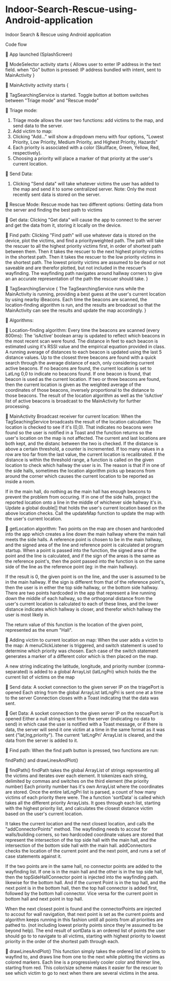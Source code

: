 # Indoor-Search-Rescue-using-Android-application
Indoor Search &amp; Rescue using Android application

Code flow

 App launched (SplashScreen)

 ModeSelector activity starts
{
Allows user to enter IP address in the text field.
when "Go" button is pressed: IP address bundled with intent, sent to MainActivity
}

 MainActivity activity starts
{


 TagSearchingService is started.
Toggle button at bottom switches between "Triage mode" and "Rescue mode"


 Triage mode:
1. Triage mode allows the user two functions: add victims to the map, and send data to the server.
2. Add victim to map:
3. Clicking "Add..." will show a dropdown menu with four options, "Lowest Priority, Low Priority,
Medium Priority, and Highest Priority, Hazards"
4. Each priority is associated with a color (Skullface, Green, Yellow, Red, respectively).
5. Choosing a priority will place a marker of that priority at the user's current location.


 Send Data:
1. Clicking "Send data" will take whatever victims the user has added to the map and send it to
some centralized server.
Note: Only the most recently sent data is stored on the server.


 Rescue Mode:
Rescue mode has two different options: Getting data from the server and finding the best path to
victims


 Get data:
Clicking "Get data" will cause the app to connect to the server and get the data from it, storing it locally
on the device.



 Find path:
Clicking "Find path" will use whatever data is stored on the device, plot the victims, and find a priorityweighted
path.
The path will take the rescuer to all the highest priority victims first, in order of shortest path between
them.
Then it takes the rescuer to the next highest priority victims in the shortest path.
Then it takes the rescuer to the low priority victims in the shortest path.
The lowest priority victims are assumed to be dead or not saveable and are therefor plotted, but not
included in the rescuer's wayfinding.
The wayfinding path navigates around hallway corners to give an an accurate representation of the path
the rescuer should take.
}


 TagSearchingService
{
The TagSearchingService runs while the MainActivity is running, providing a best guess at the user's
current location by using nearby iBeacons.
Each time the beacons are scanned, the location-finding algorithm is run, and the results are broadcast
so that the MainActivity can see the results and update the map accordingly.
}




 Algorithms:


 Location-finding algorithm:
Every time the beacons are scanned (every 800ms):
The 'isActive' boolean array is updated to reflect which beacons in the most recent scan were found.
The distance in feet to each beacon is estimated using it's RSSI value and the empirical equation
provided in class.
A running average of distances to each beacon is updated using the last 5 distance values.
Up to the closest three beacons are found with a quick search through the average distance of each,
only considering current active beacons.
If no beacons are found, the current location is set to LatLng 0,0 to indicate no beacons found.
If one beacon is found, that beacon is used as the current location.
If two or three beacons are found, then the current location is given as the weighted average of the
coordinates of those beacons, inversely proportional to the distance to those beacons.
The result of the location algorithm as well as the 'isActive' list of active beacons is broadcast to the
MainActivity for further processing.

 MainActivity Broadcast receiver for current location:
When the TagSeachingService broadcasts the result of the location calculation:
The location is checked to see if it's (0,0). That indicates no beacons were found so the user is notified in
a Toast and the function returns so the user's location on the map is not affected.
The current and last locations are both kept, and the distanc between the two is checked.
If the distance is above a certain threshold, a counter is incremented. If too many values in a row are too
far from the last value, the current location is recalibrated.
If the distance is within the threshold range, a function is called on the given location to check which
hallway the user is in. The reason is that if in one of the side halls, sometimes the location algorithm
picks up beacons from around the corner which causes the current location to be reported as inside a
room.


If in the main hall, do nothing as the main hall has enough beacons to prevent the problem from
occuring. If in one of the side halls, project the reported location onto a line in the middle of whichever
side hallway it's in.
Update a global double[] that holds the user's current location based on the above location checks.
Call the updateMap function to update the map with the user's current location.


 getLocation algorithm:
Two points on the map are chosen and hardcoded into the app which creates a line down the main
hallway where the main hall meets the side halls. A reference point is chosen to be in the main hallway,
and the signed area of the line and reference point is calculated at program startup.
When a point is passed into the function, the signed area of the point and the line is calculated, and if
the sign of the areas is the same as the reference point's, then the point passed into the function is on
the same side of the line as the reference point (eg: in the main hallway).

If the result is 0, the given point is on the line, and the user is assumed to be in the main hallway.
If the sign is different from that of the reference point's, then the user is in either the top side hallway,
or the bottom side hallway. There are two points hardcoded in the app that represent a line running
down the middle of each hallway, so the orthogonal distance from the user's current location is
calculated to each of these lines, and the lower distance indicates which hallway is closer, and therefor
which hallway the user is most likely in.

The return value of this function is the location of the given point, represented as the enum "Hall".

 Adding victim to current location on map:
When the user adds a victim to the map:
A menuClickListener is triggered, and switch statement is used to determine which priority was chosen.
Each case of the switch statement generates a marker of a different color which is then placed on the
map.

A new string indicating the latitude, longitude, and priority number (comma-separated) is added to a
global ArrayList (latLngPri) which holds the the current list of victims on the map

 Send data:
A socket connection to the given server IP on the triagePort is opened
Each string from the global ArrayList latLngPri is sent one at a time to the server
Connection closes with a Toast indicating that the data was sent.

 Get Data:
A socket connection to the given server IP on the rescuePort is opened
Either a null string is sent from the server (indicating no data to send) in which case the user is notified
with a Toast message, or if there is data, the server will send it one victim at a time in the same format
as it was sent ("lat,lng,priority").
The current 'latLngPri' ArrayList is cleared, and the data from the server is added to it.

 Find path:
When the find path button is pressed, two functions are run:


findPath() and drawLinesAndPlot()

 findPath()
findPath takes the global ArrayList of strings representing all the victims and iterates over each element.
It tokenizes each string, delimited by commas and switches on the third element (the priority number)
Each priority number has it's own ArrayList where the coordinates are stored.
Once the entire latLngPri list is parsed, a count of how many victims of each priority there were. The a
function 'sortData' is called which takes all the different priority ArrayLists.
It goes through each list, starting with the highest priority list, and calculates the closest distance victim
based on the user's current location.

It takes the current location and the next closest location, and calls the "addConnectorPoints" method.
The wayfinding needs to accout for walls/building corners, so two hardcoded coordinate values are
stored that represent the intersection of the top side hall with the main hall, and the intersection of the
bottom side hall with the main hall.
addConnectors checks the location of the current point and the next point, and runs a set of case
statements against it.

If the two points are in the same hall, no connector points are added to the wayfinding list.
If one is in the main hall and the other is in the top side hall, then the topSideHallConnector point is
injected into the wayfinding path. likewise for the bottom hall. And if the current Point is in the top hall,
and the next point is in the bottom hall, then the top hall connector is added first, followed by the
bottom hall connector.
Vice versa for the current point in bottom hall and next point in top hall.

When the next closest point is found and the connectorPoints are injected to accout for wall navigation,
that next point is set as the current points and algorithm keeps running in this fashion untill all points
from all priorities are pathed to. (not including lowest priority points since they're assumed to be
beyond help). The end result of sortData is an ordered list of points the user should go to to navigate to
all victims, starting with highest priority to lowest priority in the order of the shortest path through each.


 drawLinesAndPlot()
This function simply takes the ordered list of points to wayfind to, and draws line from one to the next
while plotting the victims as colored markers. Each line is a progressively cooler color and thinner line,
starting from red. This color/size scheme makes it easier for the rescuer to see which victim to go to
next when there are several victims in the area.
